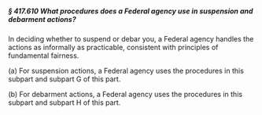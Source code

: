 ##### § 417.610 What procedures does a Federal agency use in suspension and debarment actions? #####

In deciding whether to suspend or debar you, a Federal agency handles the actions as informally as practicable, consistent with principles of fundamental fairness.

(a) For suspension actions, a Federal agency uses the procedures in this subpart and subpart G of this part.

(b) For debarment actions, a Federal agency uses the procedures in this subpart and subpart H of this part.